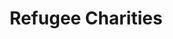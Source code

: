 ---
layout: category
category: refugee-charities
title: Refugee Charities
description: Charities that provide support and assistance to refugees and displaced persons and encourage people to donate to help provide shelter, food, and other resources. These charities may also provide education and job training programs to help refugees rebuild their lives.
permalink: /refugee-charities/
---